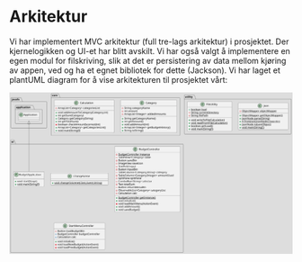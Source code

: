 # Arkitektur
Vi har implementert MVC arkitektur (full tre-lags arkitektur) i prosjektet. Der kjernelogikken
og UI-et har blitt avskilt. Vi har også valgt å implementere en egen modul for filskriving, slik at
det er persistering av data mellom kjøring av appen, ved og ha et egnet bibliotek for dette (Jackson).
Vi har laget et plantUML diagram for å vise arkitekturen til prosjektet vårt:

![plantUML-diagram](plantUML-diagram.svg)